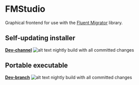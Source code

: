 FMStudio
===

Graphical frontend for use with the [Fluent Migrator](https://github.com/schambers/fluentmigrator/) library.

## Self-updating installer

**[Dev-channel](http://builds.flyingpie.nl/fm-studio/squirrel/dev/Setup.exe)** ![alt text](http://mbuild.cloudapp.net/app/rest/builds/buildType:InfoSupportFMStudio_ReleaseDev/statusIcon "Build Status") nightly build with all committed changes

## Portable executable

**[Dev-branch](http://builds.flyingpie.nl/fm-studio/fmstudio-latest.zip)** ![alt text](http://mbuild.cloudapp.net/app/rest/builds/buildType:InfoSupportFMStudio_Nightly/statusIcon "Nightly Build Status") nightly build with all committed changes
